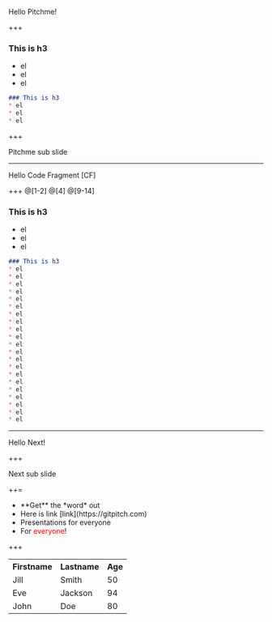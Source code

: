 
Hello Pitchme!

+++

### This is h3
* el
* el
* el

```markdown
### This is h3
* el
* el
* el

```
+++

Pitchme sub slide

---

Hello Code Fragment [CF]

+++
@[1-2]
@[4]
@[9-14]

### This is h3
* el
* el
* el  

```markdown
### This is h3
* el
* el
* el
* el
* el
* el
* el
* el
* el
* el
* el
* el
* el
* el
* el
* el
* el
* el
* el
* el
* el
```

---

Hello Next!

+++

Next sub slide

++=

<ul>
<li class="fragment">**Get** the *word* out</li>
<li class="fragment">Here is link [link](https://gitpitch.com)</li>
<li class="fragment">Presentations for everyone</li>
<li class="fragment">For <span style="color:red">everyone</span>!</li>
</ul>

+++

<table>
  <tr>
    <th>Firstname</th>
    <th>Lastname</th>
    <th>Age</th>
  </tr>
  <tr>
    <td>Jill</td>
    <td>Smith</td>
    <td>50</td>
  </tr>
  <tr class="fragment">
    <td>Eve</td>
    <td>Jackson</td>
    <td>94</td>
  </tr>
  <tr class="fragment">
    <td>John</td>
    <td>Doe</td>
    <td>80</td>
  </tr>
</table>
